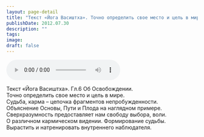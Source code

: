 ```yaml
---
layout: page-detail
title: "Текст «Йога Васиштха». Точно определить свое место и цель в мире"
publishDate: 2012.07.30
description: ""
tags:
image:
draft: false
---
```


<audio title="2012.07.30 - Текст «Йога Васиштха». Точно определить свое место и цель в мире.mp3" src="https://filer-api.advayta.org/v1.0/public/files/74232" controls=""></audio>

 Текст «Йога Васиштха». Гл.6 Об Освобождении.  
 Точно определить свое место и цель в мире.  
 Судьба, карма – цепочка фрагментов непробужденности.  
 Объяснение Основы, Пути и Плода на наглядном примере.  
 Сверхразумность предоставляет нам свободу выбора, воли.  
 О различном кармическом видении. Формирование судьбы.  
 Вырастить и натренировать внутреннего наблюдателя.  

  
